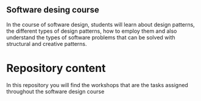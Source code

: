 ## Software desing course 
In the course of software design, students will learn about design patterns, the different types of design patterns, how to employ them and also understand the types of software problems that can be solved with structural and creative patterns. 

# Repository content 
In this repository you will find  the workshops that are the tasks assigned throughout the software design course 
